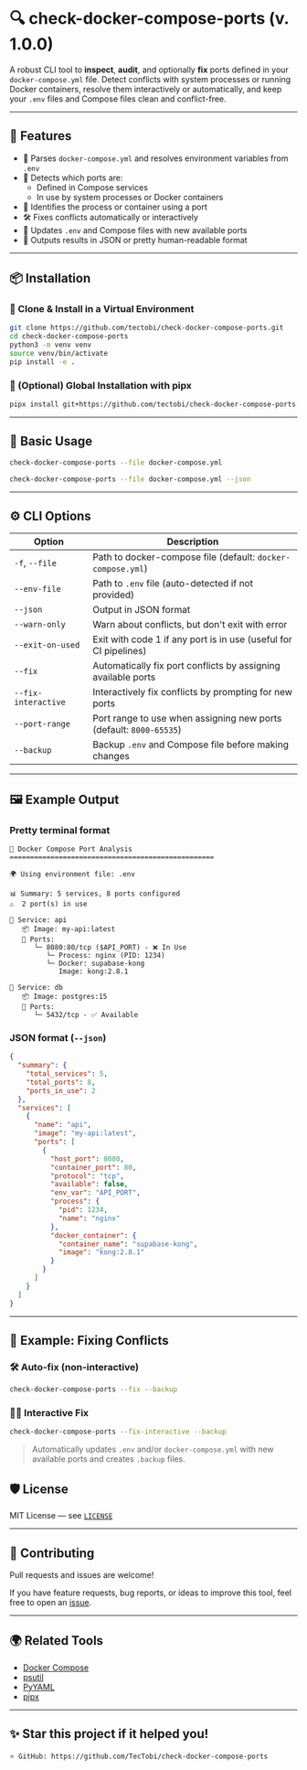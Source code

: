 # 🔍 check-docker-compose-ports (v. 1.0.0)

A robust CLI tool to **inspect**, **audit**, and optionally **fix** ports defined in your `docker-compose.yml` file. Detect conflicts with system processes or running Docker containers, resolve them interactively or automatically, and keep your `.env` files and Compose files clean and conflict-free.

---

## 🚀 Features

- 🧠 Parses `docker-compose.yml` and resolves environment variables from `.env`
- 🔎 Detects which ports are:
  - Defined in Compose services
  - In use by system processes or Docker containers
- 🐳 Identifies the process or container using a port
- 🛠 Fixes conflicts automatically or interactively
- 💾 Updates `.env` and Compose files with new available ports
- 🧪 Outputs results in JSON or pretty human-readable format

---

## 📦 Installation

### 🔸 Clone & Install in a Virtual Environment

```bash
git clone https://github.com/tectobi/check-docker-compose-ports.git
cd check-docker-compose-ports
python3 -m venv venv
source venv/bin/activate
pip install -e .
```

### 🔸 (Optional) Global Installation with pipx

```bash
pipx install git+https://github.com/tectobi/check-docker-compose-ports.git
```

---

## 🧪 Basic Usage

```bash
check-docker-compose-ports --file docker-compose.yml
```

```bash
check-docker-compose-ports --file docker-compose.yml --json
```

---

## ⚙️ CLI Options

| Option                  | Description                                                                 |
|-------------------------|-----------------------------------------------------------------------------|
| `-f`, `--file`          | Path to docker-compose file (default: `docker-compose.yml`)                 |
| `--env-file`            | Path to `.env` file (auto-detected if not provided)                         |
| `--json`                | Output in JSON format                                                       |
| `--warn-only`           | Warn about conflicts, but don't exit with error                             |
| `--exit-on-used`        | Exit with code 1 if any port is in use (useful for CI pipelines)            |
| `--fix`                 | Automatically fix port conflicts by assigning available ports               |
| `--fix-interactive`     | Interactively fix conflicts by prompting for new ports                      |
| `--port-range`          | Port range to use when assigning new ports (default: `8000-65535`)          |
| `--backup`              | Backup `.env` and Compose file before making changes                        |

---

## 🖼️ Example Output

### Pretty terminal format

```
🐳 Docker Compose Port Analysis
==================================================

🌍 Using environment file: .env

📊 Summary: 5 services, 8 ports configured
⚠️  2 port(s) in use

🔧 Service: api
   📦 Image: my-api:latest
   🔌 Ports:
      └─ 8080:80/tcp ($API_PORT) - ❌ In Use
         └─ Process: nginx (PID: 1234)
         └─ Docker: supabase-kong
            Image: kong:2.8.1

🔧 Service: db
   📦 Image: postgres:15
   🔌 Ports:
      └─ 5432/tcp - ✅ Available
```

### JSON format (`--json`)

```json
{
  "summary": {
    "total_services": 5,
    "total_ports": 8,
    "ports_in_use": 2
  },
  "services": [
    {
      "name": "api",
      "image": "my-api:latest",
      "ports": [
        {
          "host_port": 8080,
          "container_port": 80,
          "protocol": "tcp",
          "available": false,
          "env_var": "API_PORT",
          "process": {
            "pid": 1234,
            "name": "nginx"
          },
          "docker_container": {
            "container_name": "supabase-kong",
            "image": "kong:2.8.1"
          }
        }
      ]
    }
  ]
}
```

---

## 🔧 Example: Fixing Conflicts

### 🛠 Auto-fix (non-interactive)
```bash
check-docker-compose-ports --fix --backup
```

### 🧑‍💻 Interactive Fix
```bash
check-docker-compose-ports --fix-interactive --backup
```

> Automatically updates `.env` and/or `docker-compose.yml` with new available ports and creates `.backup` files.


## 🛡 License

MIT License — see [`LICENSE`](./LICENSE)

---

## 🤝 Contributing

Pull requests and issues are welcome!

If you have feature requests, bug reports, or ideas to improve this tool, feel free to open an [issue](https://github.com/TecTobi/check-docker-compose-ports/issues).

---

## 🌍 Related Tools

- [Docker Compose](https://docs.docker.com/compose/)
- [psutil](https://pypi.org/project/psutil/)
- [PyYAML](https://pypi.org/project/PyYAML/)
- [pipx](https://github.com/pypa/pipx)

---

## ✨ Star this project if it helped you!

```
⭐ GitHub: https://github.com/TecTobi/check-docker-compose-ports
```
